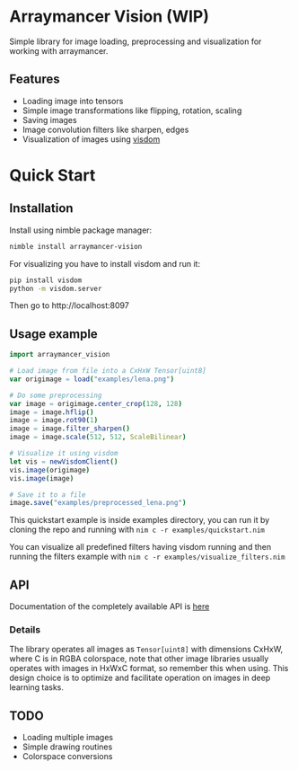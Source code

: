 # Arraymancer Vision (WIP)

Simple library for image loading, preprocessing and visualization for working with arraymancer.

## Features

* Loading image into tensors
* Simple image transformations like flipping, rotation, scaling
* Saving images
* Image convolution  filters like sharpen, edges
* Visualization of images using [visdom](https://github.com/facebookresearch/visdom)

# Quick Start

## Installation

Install using nimble package manager:

```Bash
nimble install arraymancer-vision
```

For visualizing you have to install visdom and run it:

```Bash
pip install visdom
python -m visdom.server
```

Then go to http://localhost:8097

## Usage example

```Nim
import arraymancer_vision

# Load image from file into a CxHxW Tensor[uint8]
var origimage = load("examples/lena.png")

# Do some preprocessing
var image = origimage.center_crop(128, 128)
image = image.hflip()
image = image.rot90(1)
image = image.filter_sharpen()
image = image.scale(512, 512, ScaleBilinear)

# Visualize it using visdom
let vis = newVisdomClient()
vis.image(origimage)
vis.image(image)

# Save it to a file
image.save("examples/preprocessed_lena.png")
```

This quickstart example is inside examples directory, you can run it by
cloning the repo and running with `nim c -r examples/quickstart.nim`

You can visualize all predefined filters having visdom running and then
running the filters example with `nim c -r examples/visualize_filters.nim`

## API

Documentation of the completely available API is [here](https://rawgit.com/edubart/arraymancer-vision/master/doc/documentation.html)

### Details

The library operates all images as `Tensor[uint8]` with dimensions CxHxW, where C is in RGBA colorspace, note that other image libraries usually operates with images in HxWxC format, so remember this when using. This design choice is to optimize and facilitate operation on images in deep learning tasks.

## TODO

* Loading multiple images
* Simple drawing routines
* Colorspace conversions
